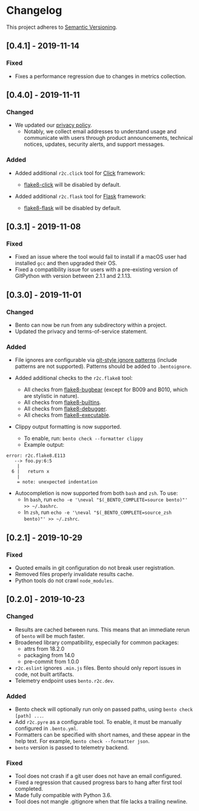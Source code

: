 # Changelog

This project adheres to [Semantic Versioning](http://semver.org/spec/v2.0.0.html).

## [0.4.1] - 2019-11-14

### Fixed

- Fixes a performance regression due to changes in metrics collection.

## [0.4.0] - 2019-11-11

### Changed

- We updated our [privacy policy](https://github.com/returntocorp/bento/commits/master/PRIVACY.md).
  - Notably, we collect email addresses to understand usage and communicate with users through product announcements, technical notices, updates, security alerts, and support messages.

### Added

- Added additional `r2c.click` tool for [Click](http://click.palletsprojects.com/) framework:

  - [flake8-click](https://pypi.org/project/flake8-click/) will be disabled by default.

- Added additional `r2c.flask` tool for [Flask](https://flask.palletsprojects.com/) framework:

  - [flake8-flask](https://pypi.org/project/flake8-flask/) will be disabled by default.

## [0.3.1] - 2019-11-08

### Fixed

- Fixed an issue where the tool would fail to install if a macOS user
  had installed `gcc` and then upgraded their OS.
- Fixed a compatibility issue for users with a pre-existing version
  of GitPython with version between 2.1.1 and 2.1.13.

## [0.3.0] - 2019-11-01

### Changed

- Bento can now be run from any subdirectory within a project.
- Updated the privacy and terms-of-service statement.

### Added

- File ignores are configurable via [git-style ignore patterns](https://git-scm.com/docs/gitignore) (include patterns
  are not supported). Patterns should be added to `.bentoignore`.

- Added additional checks to the `r2c.flake8` tool:

  - All checks from [flake8-bugbear](https://github.com/PyCQA/flake8-bugbear) (except for B009 and B010,
    which are stylistic in nature).
  - All checks from [flake8-builtins](https://github.com/gforcada/flake8-builtins).
  - All checks from [flake8-debugger](https://github.com/jbkahn/flake8-debugger).
  - All checks from [flake8-executable](https://github.com/xuhdev/flake8-executable).

- Clippy output formatting is now supported.
  - To enable, run: `bento check --formatter clippy`
  - Example output:

```
error: r2c.flake8.E113
   --> foo.py:6:5
    |
  6 |   return x
    |
    = note: unexpected indentation
```

- Autocompletion is now supported from both `bash` and `zsh`. To use:
  - In `bash`, run `echo -e '\neval "$(_BENTO_COMPLETE=source bento)"' >> ~/.bashrc`.
  - In `zsh`, run `echo -e '\neval "$(_BENTO_COMPLETE=source_zsh bento)"' >> ~/.zshrc`.

## [0.2.1] - 2019-10-29

### Fixed

- Quoted emails in git configuration do not break user registration.
- Removed files properly invalidate results cache.
- Python tools do not crawl `node_modules`.

## [0.2.0] - 2019-10-23

### Changed

- Results are cached between runs. This means that an immediate rerun of
  `bento` will be much faster.
- Broadened library compatibility, especially for common packages:
  - attrs from 18.2.0
  - packaging from 14.0
  - pre-commit from 1.0.0
- `r2c.eslint` ignores `.min.js` files. Bento should only report issues in code, not built artifacts.
- Telemetry endpoint uses `bento.r2c.dev`.

### Added

- Bento check will optionally run only on passed paths, using `bento check [path] ...`.
- Add `r2c.pyre` as a configurable tool. To enable, it must be manually configured in `.bento.yml`.
- Formatters can be specified with short names, and these appear in the help text. For example, `bento check --formatter json`.
- `bento` version is passed to telemetry backend.

### Fixed

- Tool does not crash if a git user does not have an email configured.
- Fixed a regression that caused progress bars to hang after first tool completed.
- Made fully compatible with Python 3.6.
- Tool does not mangle .gitignore when that file lacks a trailing newline.
